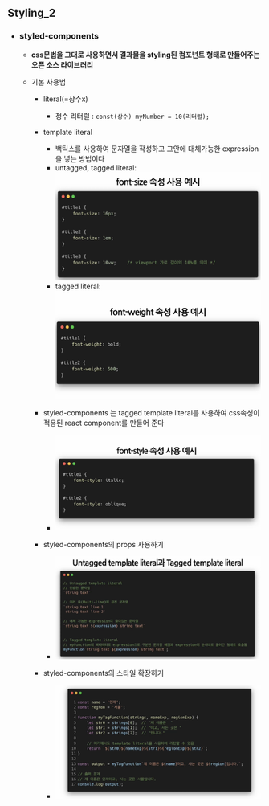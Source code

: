 ## Styling_2

- ### styled-components
  - **css문법을 그대로 사용하면서 결과물을 styling된 컴포넌트 형태로 만들어주는 오픈 소스 라이브러리**

  - 기본 사용법
    - literal(=상수x)
      - 정수 리터럴 : `const(상수) myNumber = 10(리터럴);`

    - template literal
      - 백틱스를 사용하여 문자열을 작성하고 그안에 대체가능한 expression을 넣는 방법이다
      - untagged, tagged literal:
        <img src ="../imagefile/55.png">
      - tagged literal:
        <img src ="../imagefile/56.png">

    - styled-components 는 tagged template literal를 사용하여 css속성이 적용된 react component를 만들어 준다
      - <img src = "../imagefile/57.png">

    - styled-components의 props 사용하기
      - <img src = "../imagefile/58.png">

    - styled-components의 스타일 확장하기
      - <img src ="../imagefile/59.png">